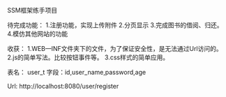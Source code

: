 SSM框架练手项目

待完成功能：
1.注册功能，实现上传附件
2.分页显示
3.完成图书的借阅、归还。
4.模仿其他网站的功能

收获：
1.WEB—INF文件夹下的文件，为了保证安全性，是无法通过Url访问的。
2.js的简单写法。比较按钮事件等。
3.css样式的简单应用。

表名：
user_t
字段：id,user_name,password,age

Url:
http://localhost:8080/user/register

